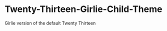 Twenty-Thirteen-Girlie-Child-Theme
==================================

Girlie version of the default Twenty Thirteen
